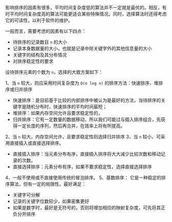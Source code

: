 
影响排序的因素有很多，平均时间复杂度低的算法并不一定就是最优的。相反，有时平均时间复杂度高的算法可能更适合某些特殊情况。同时，选择算法时还得考虑它的可读性，以利于软件的维护。

一般而言，需要考虑的因素有以下四点：

* 待排序的记录数目 `n` 的大小
* 记录本身数据量的大小，也就是记录中除关键字外的其他信息量的大小
* 关键字的结构及其分布情况
* 对排序稳定性的要求

设待排序元素的个数为 `n`，选择的大致方案如下：

1、当 `n` 较大，则应采用时间复杂度为 `O(n log n)` 的排序方法：快速排序、堆排序或归并排序

* 快速排序：是目前基于比较的内部排序中被认为是最好的方法，当待排序的关键字是随机分布时，快速排序的平均时间最短；
* 堆排序：如果内存空间允许且要求稳定性的，
* 归并排序：它有一定数量的数据移动，所以我们可能过与插入排序组合，先获得一定长度的序列，然后再合并，在效率上将有所提高。

2、当 `n` 较大，内存空间允许，且要求稳定性则选择归并排序
3、当 `n` 较小，可采用直接插入或直接选择排序。

* 直接插入排序：当元素分布有序，直接插入排序将大大减少比较次数和移动记录的次数。
* 直接选择排序：元素分布有序，如果不要求稳定性，选择直接选择排序

4、一般不使用或不直接使用传统的冒泡排序。
5、基数排序： 它是一种稳定的排序算法，但有一定的局限性，最好满足：

* 关键字可分解
* 记录的关键字位数较少，如果密集更好
* 如果是数字时，最好是无符号的，否则将增加相应的映射复杂度，可先将其正负分开排序
